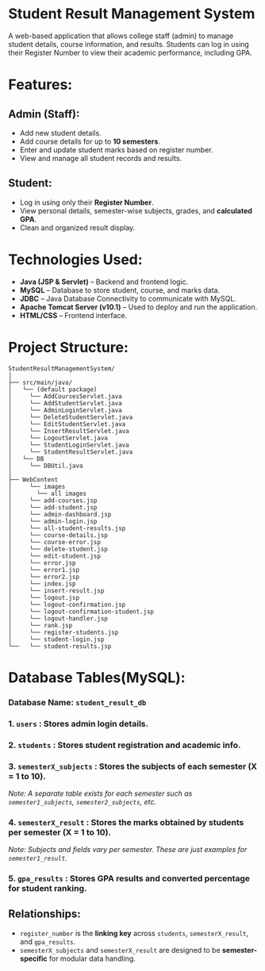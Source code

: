 # Student Result Management System

A web-based application that allows college staff (admin) to manage student details, course information, and results. Students can log in using their Register Number to view their academic performance, including GPA.

# Features:

## Admin (Staff):
- Add new student details.
- Add course details for up to **10 semesters**.
- Enter and update student marks based on register number.
- View and manage all student records and results.

## Student:
- Log in using only their **Register Number**.
- View personal details, semester-wise subjects, grades, and **calculated GPA**.
- Clean and organized result display.

# Technologies Used:
- **Java (JSP & Servlet)** – Backend and frontend logic.
- **MySQL** – Database to store student, course, and marks data.
- **JDBC** – Java Database Connectivity to communicate with MySQL.
- **Apache Tomcat Server (v10.1)** – Used to deploy and run the application.
- **HTML/CSS** – Frontend interface.

# Project Structure:
```
StudentResultManagementSystem/
│
├── src/main/java/
│   └── (default package)
│ 	  └── AddCoursesServlet.java
│ 	  └── AddStudentServlet.java
│ 	  └── AdminLoginServlet.java
│ 	  └── DeleteStudentServlet.java
│ 	  └── EditStudentServlet.java
│ 	  └── InsertResultServlet.java
│ 	  └── LogoutServlet.java
│ 	  └── StudentLoginServlet.java
│ 	  └── StudentResultServlet.java
│   └── DB
│ 	  └── DBUtil.java
│
├── WebContent
│	  └── images
│ 	    └── all images
│	  └── add-courses.jsp
│	  └── add-student.jsp
│	  └── admin-dashboard.jsp
│	  └── admin-login.jsp
│	  └── all-student-results.jsp
│	  └── course-details.jsp
│	  └── course-error.jsp
│  	  └── delete-student.jsp
│	  └── edit-student.jsp
│	  └── error.jsp
│	  └── error1.jsp
│	  └── error2.jsp
│	  └── index.jsp
│	  └── insert-result.jsp
│  	  └── logout.jsp
│	  └── logout-confirmation.jsp
│	  └── logout-confirmation-student.jsp
│	  └── logout-handler.jsp
│	  └── rank.jsp
│	  └── register-students.jsp
│	  └── student-login.jsp
└──	  └── student-results.jsp

```

# Database Tables(MySQL):

### Database Name: `student_result_db`

### 1. `users` : Stores admin login details.

### 2. `students` : Stores student registration and academic info.

### 3. `semesterX_subjects` : Stores the subjects of each semester (X = 1 to 10).

_Note: A separate table exists for each semester such as `semester1_subjects`, `semester2_subjects`, etc._

### 4. `semesterX_result` : Stores the marks obtained by students per semester (X = 1 to 10).

_Note: Subjects and fields vary per semester. These are just examples for `semester1_result`._

### 5. `gpa_results` : Stores GPA results and converted percentage for student ranking.

## Relationships:
- `register_number` is the **linking key** across `students`, `semesterX_result`, and `gpa_results`.
- `semesterX_subjects` and `semesterX_result` are designed to be **semester-specific** for modular data handling.



